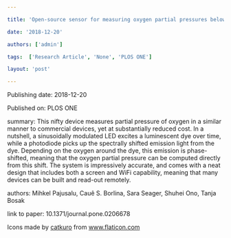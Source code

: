 ---
title: 'Open-source sensor for measuring oxygen partial pressures below 100 microbars'
date: '2018-12-20'
authors: ['admin']
tags:  ['Research Article', 'None', 'PLOS ONE']
layout: 'post'
---
Publishing date: 2018-12-20

Published on: PLOS ONE

summary: This nifty device measures partial pressure of oxygen in a similar manner to commercial devices, yet at substantially reduced cost. In a nutshell, a sinusoidally modulated LED excites a luminescent dye over time, while a photodiode picks up the spectrally shifted emission light from the dye. Depending on the oxygen around the dye, this emission is phase-shifted, meaning that the oxygen partial pressure can be computed directly from this shift. The system is impressively accurate, and comes with a neat design that includes both a screen and WiFi capability, meaning that many devices can be built and read-out remotely.

authors: Mihkel Pajusalu, Cauê S. Borlina, Sara Seager, Shuhei Ono, Tanja Bosak

link to paper: 10.1371/journal.pone.0206678

Icons made by <a href="https://www.flaticon.com/free-icon/bookshelves_3576884" title="catkuro">catkuro</a> from <a href="https://www.flaticon.com/" title="Flaticon"> www.flaticon.com</a>